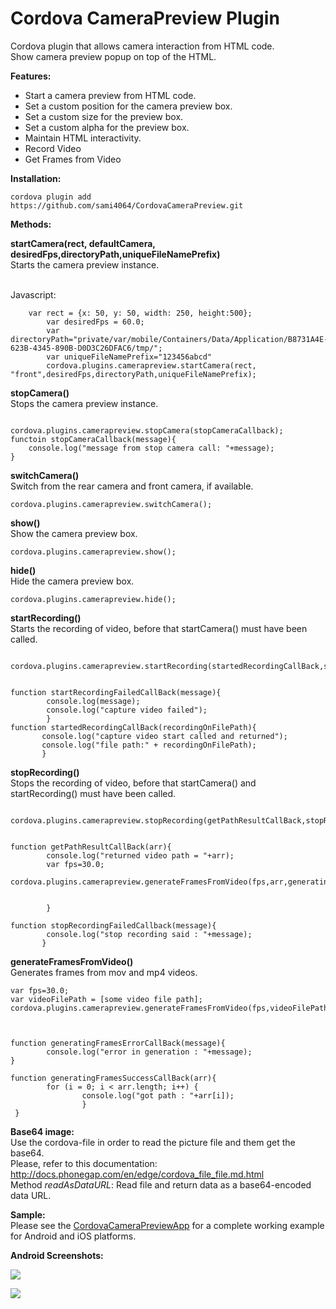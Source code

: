 Cordova CameraPreview Plugin
====================

Cordova plugin that allows camera interaction from HTML code.<br/>
Show camera preview popup on top of the HTML.<br/>

<p><b>Features:</b></p>
<ul>
  <li>Start a camera preview from HTML code.</li>
  <li>Set a custom position for the camera preview box.</li>
  <li>Set a custom size for the preview box.</li>
  <li>Set a custom alpha for the preview box.</li>
  <li>Maintain HTML interactivity.</li>
  <li>Record Video</li>
  <li>Get Frames from Video</li>
</ul>

<p><b>Installation:</b></p>

```
cordova plugin add https://github.com/sami4064/CordovaCameraPreview.git
```


<p><b>Methods:</b></p>


  <b>startCamera(rect, defaultCamera, desiredFps,directoryPath,uniqueFileNamePrefix)</b><br/>
  <info>
  	Starts the camera preview instance.
  	<br/>
	<br/>
	


</info>

Javascript:

```
	var rect = {x: 50, y: 50, width: 250, height:500};
        var desiredFps = 60.0;
        var directoryPath="private/var/mobile/Containers/Data/Application/B8731A4E-623B-4345-890B-D0D3C26DFAC6/tmp/";
        var uniqueFileNamePrefix="123456abcd"
        cordova.plugins.camerapreview.startCamera(rect, "front",desiredFps,directoryPath,uniqueFileNamePrefix);

```

<b>stopCamera()</b><br/>
<info>Stops the camera preview instance.</info><br/>

```

cordova.plugins.camerapreview.stopCamera(stopCameraCallback);
functoin stopCameraCallback(message){
	console.log("message from stop camera call: "+message);
}
```





<b>switchCamera()</b><br/>
<info>Switch from the rear camera and front camera, if available.</info><br/>

```
cordova.plugins.camerapreview.switchCamera();
```

<b>show()</b><br/>
<info>Show the camera preview box.</info><br/>

```
cordova.plugins.camerapreview.show();
```

<b>hide()</b><br/>
<info>Hide the camera preview box.</info><br/>

```
cordova.plugins.camerapreview.hide();
```


<b>startRecording()</b><br/>
<info>Starts the recording of video, before that startCamera() must have been called.</info><br/>

```

cordova.plugins.camerapreview.startRecording(startedRecordingCallBack,startRecordingFailedCallBack);


function startRecordingFailedCallBack(message){
        console.log(message);
        console.log("capture video failed");
        }
function startedRecordingCallBack(recordingOnFilePath){
       console.log("capture video start called and returned");
       console.log("file path:" + recordingOnFilePath);
       }
```


<b>stopRecording()</b><br/>
<info>Stops the recording of video, before that startCamera() and startRecording() must have been called.</info><br/>

```

cordova.plugins.camerapreview.stopRecording(getPathResultCallBack,stopRecordingFailedCallback);


function getPathResultCallBack(arr){
        console.log("returned video path = "+arr);
        var fps=30.0;
        cordova.plugins.camerapreview.generateFramesFromVideo(fps,arr,generatingFramesSuccessCallBack,generatingFramesErrorCallBack);
                                     
                                     
        }
                                     
function stopRecordingFailedCallback(message){
        console.log("stop recording said : "+message);
       }

```




<b>generateFramesFromVideo()</b><br/>
<info>Generates frames from mov and mp4 videos.</info><br/>

```
var fps=30.0;
var videoFilePath = [some video file path];
cordova.plugins.camerapreview.generateFramesFromVideo(fps,videoFilePath,generatingFramesSuccessCallBack,generatingFramesErrorCallBack);
                                     


function generatingFramesErrorCallBack(message){
        console.log("error in generation : "+message);
}

function generatingFramesSuccessCallBack(arr){
        for (i = 0; i < arr.length; i++) {
                console.log("got path : "+arr[i]);
                }
 }

```




<b>Base64 image:</b><br/>
Use the cordova-file in order to read the picture file and them get the base64.<br/>
Please, refer to this documentation: http://docs.phonegap.com/en/edge/cordova_file_file.md.html<br/>
Method <i>readAsDataURL</i>: Read file and return data as a base64-encoded data URL.

<b>Sample:</b><br/>
Please see the <a href="https://github.com/mbppower/CordovaCameraPreviewApp">CordovaCameraPreviewApp</a> for a complete working example for Android and iOS platforms.

<p><b>Android Screenshots:</b></p>
<p><img src="https://raw.githubusercontent.com/mbppower/CordovaCameraPreview/master/docs/img/android-1.png"/></p>
<p><img src="https://raw.githubusercontent.com/mbppower/CordovaCameraPreview/master/docs/img/android-2.png"/></p>

